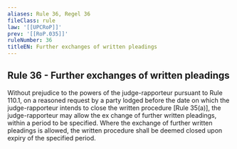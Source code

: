 ```yaml
---
aliases: Rule 36, Regel 36
fileClass: rule
law: '[[UPCRoP]]'
prev: '[[RoP.035]]'
ruleNumber: 36
titleEN: Further exchanges of written pleadings
---
```


## Rule 36 - Further exchanges of written pleadings

Without prejudice to the powers of the judge-rapporteur pursuant to Rule 110.1, on a reasoned request by a party lodged before the date on which the judge-rapporteur intends to close the written procedure [Rule 35(a)], the judge-rapporteur may allow the ex change of further written pleadings, within a period to be specified. Where the exchange of further written pleadings is allowed, the written procedure shall be deemed closed upon expiry of the specified period.